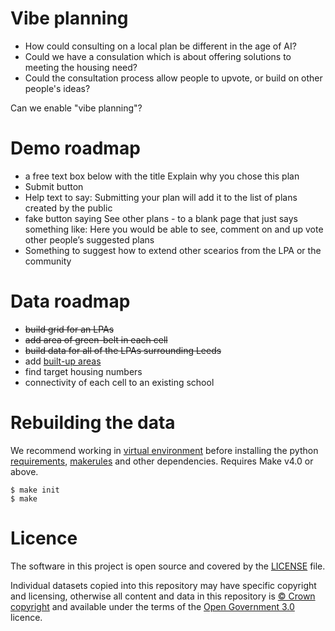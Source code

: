# Vibe planning

* How could consulting on a local plan be different in the age of AI?
* Could we have a consulation which is about offering solutions to meeting the housing need?
* Could the consultation process allow people to upvote, or build on other people's ideas?

Can we enable "vibe planning"?

# Demo roadmap
- a free text box below with the title Explain why you chose this plan
- Submit button
- Help text to say: Submitting your plan will add it to the list of plans created by the public 
- fake button saying See other plans - to a blank page that just says something like: Here you would be able to see, comment on and up vote other people’s suggested plans
- Something to suggest how to extend other scearios from the LPA or the community

# Data roadmap

* <s>build grid for an LPAs</s>
* <s>add area of green-belt in each cell</s>
* <s>build data for all of the LPAs surrounding Leeds</s>
* add [built-up areas](https://www.planning.data.gov.uk/map/?dataset=built-up-area)
* find target housing numbers
* connectivity of each cell to an existing school

# Rebuilding the data

We recommend working in [virtual environment](http://docs.python-guide.org/en/latest/dev/virtualenvs/) before installing the python [requirements](requirements.txt), [makerules](https://github.com/digital-land/makerules) and other dependencies. Requires Make v4.0 or above.

    $ make init
    $ make

# Licence

The software in this project is open source and covered by the [LICENSE](LICENSE) file.

Individual datasets copied into this repository may have specific copyright and licensing, otherwise all content and data in this repository is
[© Crown copyright](http://www.nationalarchives.gov.uk/information-management/re-using-public-sector-information/copyright-and-re-use/crown-copyright/)
and available under the terms of the [Open Government 3.0](https://www.nationalarchives.gov.uk/doc/open-government-licence/version/3/) licence.
